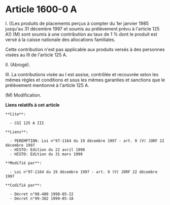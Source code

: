 # Article 1600-0 A

I. ((Les produits de placements perçus à compter du 1er janvier 1985 jusqu'au 31 décembre 1997 et soumis au prélèvement prévu
à l'article 125 A)) (M) sont soumis à une contribution au taux de 1 % dont le produit est versé à la caisse nationale des
allocations familiales. 

Cette contribution n'est pas applicable aux produits versés à des personnes visées au III de l'article 125 A.

II. (Abrogé).

III. La contributions visée au I est assise, contrôlée et recouvrée selon les mêmes règles et conditions et sous les mêmes
garanties et sanctions que le prélèvement mentionné à l'article 125 A.

(M) Modification.

**Liens relatifs à cet article**

	**Cite**:

	  - CGI 125 A III

	**Liens**:

	  - PEREMPTION: Loi n°97-1164 du 19 décembre 1997 - art. 9 (V) JORF 22 décembre 1997
	  - HISTO: Edition du 22 avril 1998
	  - HISTO: Edition du 31 mars 1999

	**Modifié par**:

	  - Loi n°97-1164 du 19 décembre 1997 - art. 9 (V) JORF 22 décembre 1997

	**Codifié par**:

	  - Décret n°98-400 1998-05-22
	  - Décret n°99-382 1999-05-18
